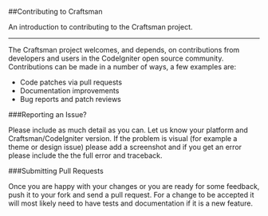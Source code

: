 ##Contributing to Craftsman

An introduction to contributing to the Craftsman project.

---

The Craftsman project welcomes, and depends, on contributions from developers and users in the CodeIgniter open source community. Contributions can be made in a number of ways, a few examples are:

* Code patches via pull requests
* Documentation improvements
* Bug reports and patch reviews


###Reporting an Issue?

Please include as much detail as you can. Let us know your platform and Craftsman/CodeIgniter version. If the problem is visual (for example a theme or design issue) please add a screenshot and if you get an error please include the the full error and traceback.

<!-- ###Testing the Development Version

If you want to just install and try out the latest development version of Craftsman you can do so with composer: 

```
composer require "dsv/Craftsman":"dev-master"
```
This can be useful if you want to provide feedback for a new feature or want to confirm if a bug you have encountered is fixed in the git master. It is strongly recommended that you do this within a virtualenv. -->

<!--
Running the tests
To run the tests, it is recommended that you use Tox. This just needs to be pip installed and then the test suite can be ran for MkDocs but running the command tox in the root of your MkDocs repository.

It will attempt to run the tests against all of the Python versions we support. So don't be concerned if you are missing some and they fail. The rest will be verified by Travis when you submit a pull request.
-->

###Submitting Pull Requests

Once you are happy with your changes or you are ready for some feedback, push it to your fork and send a pull request. For a change to be accepted it will most likely need to have tests and documentation if it is a new feature.

